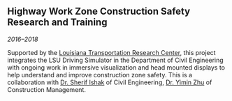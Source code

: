 ## Highway Work Zone Construction Safety Research and Training

*2016&ndash;2018*

Supported by the [Louisiana Transportation Research Center][ltrc], this project integrates the LSU Driving Simulator in the Department of Civil Engineering with ongoing work in immersive visualization and head mounted displays to help understand and improve construction zone safety. This is a collaboration with [Dr. Sherif Ishak][ishak] of Civil Engineering, [Dr. Yimin Zhu][zhu] of Construction Management.

[ltrc]: http://www.ltrc.lsu.edu/
[ishak]: https://www.cee.lsu.edu/people/faculty/transportation/facstaff/sherif.ishak
[zhu]: https://www.cm.lsu.edu/people/faculty/facstaff/yimin.zhu

